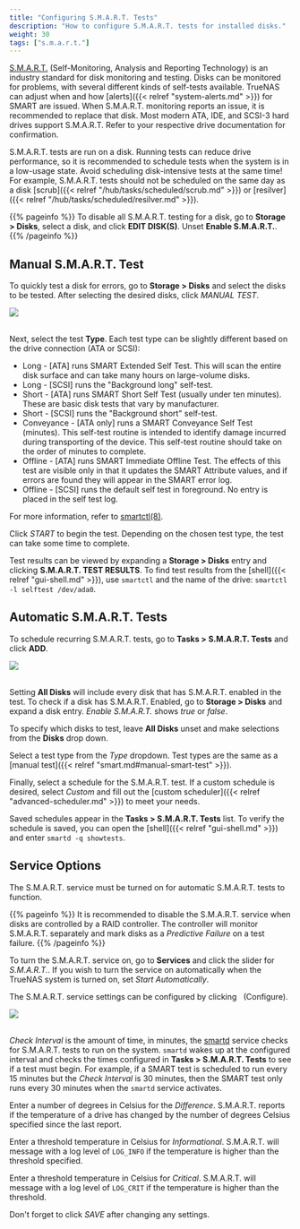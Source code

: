 ```yaml
---
title: "Configuring S.M.A.R.T. Tests"
description: "How to configure S.M.A.R.T. tests for installed disks."
weight: 30
tags: ["s.m.a.r.t."]
---
```


<a href="https://en.wikipedia.org/wiki/S.M.A.R.T.">S.M.A.R.T.</a> (Self-Monitoring, Analysis and Reporting Technology) is an industry standard for disk monitoring and testing.
Disks can be monitored for problems, with several different kinds of self-tests available.
TrueNAS can adjust when and how [alerts]({{< relref "system-alerts.md" >}}) for SMART are issued.
When S.M.A.R.T. monitoring reports an issue, it is recommended to replace that disk.
Most modern ATA, IDE, and SCSI-3 hard drives support S.M.A.R.T.
Refer to your respective drive documentation for confirmation.

S.M.A.R.T. tests are run on a disk.
Running tests can reduce drive performance, so it is recommended to schedule tests when the system is in a low-usage state.
Avoid scheduling disk-intensive tests at the same time!
For example, S.M.A.R.T. tests should not be scheduled on the same day as a disk [scrub]({{< relref "/hub/tasks/scheduled/scrub.md" >}}) or [resilver]({{< relref "/hub/tasks/scheduled/resilver.md" >}}).

{{% pageinfo %}}
To disable all S.M.A.R.T. testing for a disk, go to **Storage > Disks**, select a disk, and click **EDIT DISK(S)**.
Unset **Enable S.M.A.R.T.**.
{{% /pageinfo %}}

## Manual S.M.A.R.T. Test

To quickly test a disk for errors, go to **Storage > Disks** and select the disks to be tested.
After selecting the desired disks, click *MANUAL TEST*.

<img src="/images/ManualSMARTTest.png">
<br><br>

Next, select the test **Type**.
Each test type can be slightly different based on the drive connection (ATA or SCSI):

* Long - [ATA] runs SMART Extended Self Test. This will scan the entire disk surface and can take many hours on large-volume disks.
* Long - [SCSI] runs the "Background long" self-test.
* Short - [ATA] runs SMART Short Self Test (usually under ten minutes). These are basic disk tests that vary by manufacturer.
* Short - [SCSI] runs the "Background short" self-test.
* Conveyance - [ATA only] runs a SMART Conveyance Self Test (minutes).
  This self-test routine is intended to identify damage incurred during transporting of the device.
  This self-test routine should take on the order of minutes to complete.
* Offline - [ATA] runs SMART Immediate Offline Test.
  The effects of this test are visible only in that it updates the SMART Attribute values, and if errors are found they will appear in the SMART error log.
* Offline - [SCSI] runs the default self test in foreground.
  No entry is placed in the self test log.

For more information, refer to <a href="https://www.smartmontools.org/browser/trunk/smartmontools/smartctl.8.in">smartctl(8)</a>.

Click *START* to begin the test.
Depending on the chosen test type, the test can take some time to complete.

Test results can be viewed by expanding a **Storage > Disks** entry and clicking **S.M.A.R.T. TEST RESULTS**.
To find test results from the [shell]({{< relref "gui-shell.md" >}}), use `smartctl` and the name of the drive: `smartctl -l selftest /dev/ada0`.

## Automatic S.M.A.R.T. Tests

To schedule recurring S.M.A.R.T. tests, go to **Tasks > S.M.A.R.T. Tests** and click **ADD**.

<img src="/images/TasksSMARTTestAdd.png">
<br><br>

Setting **All Disks** will include every disk that has S.M.A.R.T. enabled in the test.
To check if a disk has S.M.A.R.T. Enabled, go to **Storage > Disks** and expand a disk entry.
*Enable S.M.A.R.T.* shows *true* or *false*.

To specify which disks to test, leave **All Disks** unset and make selections from the **Disks** drop down.

Select a test type from the *Type* dropdown.
Test types are the same as a [manual test]({{< relref "smart.md#manual-smart-test" >}}).

Finally, select a schedule for the S.M.A.R.T. test.
If a custom schedule is desired, select *Custom* and fill out the [custom scheduler]({{< relref "advanced-scheduler.md" >}}) to meet your needs.

Saved schedules appear in the **Tasks > S.M.A.R.T. Tests** list.
To verify the schedule is saved, you can open the [shell]({{< relref "gui-shell.md" >}}) and enter `smartd -q showtests`.

## Service Options

The S.M.A.R.T. service must be turned on for automatic S.M.A.R.T. tests to function.

{{% pageinfo %}}
It is recommended to disable the S.M.A.R.T. service when disks are controlled by a RAID controller.
The controller will monitor S.M.A.R.T. separately and mark disks as a *Predictive Failure* on a test failure.
{{% /pageinfo %}}

To turn the S.M.A.R.T. service on, go to **Services** and click the slider for *S.M.A.R.T.*.
If you wish to turn the service on automatically when the TrueNAS system is turned on, set *Start Automatically*.

The S.M.A.R.T. service settings can be configured by clicking <i class="fas fa-pen" aria-hidden="true" title="Pen"></i>&nbsp; (Configure).

<img src="/images/ServicesSMARTConfig.png">
<br><br>

*Check Interval* is the amount of time, in minutes, the [smartd](https://www.freebsd.org/cgi/man.cgi?query=smartd) service checks for S.M.A.R.T. tests to run on the system.
`smartd` wakes up at the configured interval and checks the times configured in **Tasks > S.M.A.R.T. Tests** to see if a test must begin.
For example, if a SMART test is scheduled to run every 15 minutes but the *Check Interval* is 30 minutes, then the SMART test only runs every 30 minutes when the `smartd` service activates.

Enter a number of degrees in Celsius for the *Difference*.
S.M.A.R.T. reports if the temperature of a drive has changed by the number of degrees Celsius specified since the last report.

Enter a threshold temperature in Celsius for *Informational*.
S.M.A.R.T. will message with a log level of `LOG_INFO` if the temperature is higher than the threshold specified.

Enter a threshold temperature in Celsius for *Critical*.
S.M.A.R.T. will message with a log level of `LOG_CRIT` if the temperature is higher than the threshold.

Don't forget to click *SAVE* after changing any settings.
